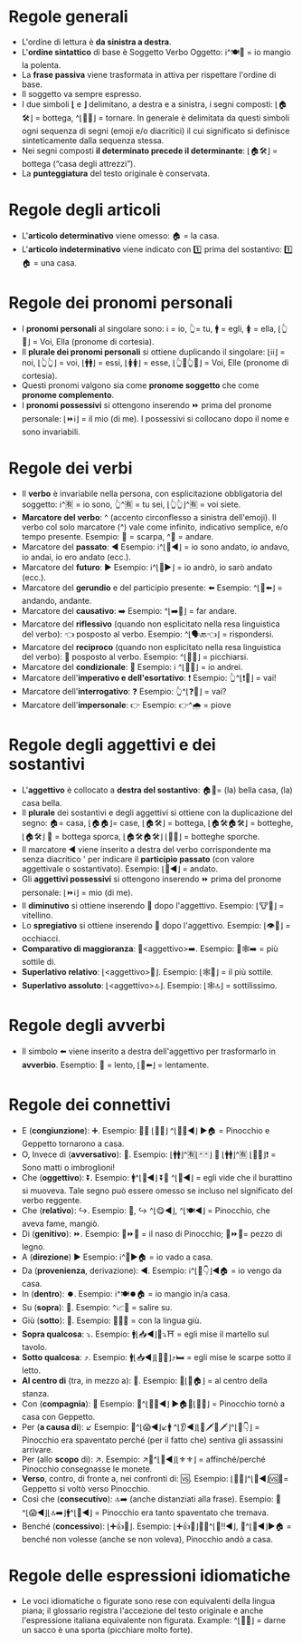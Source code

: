 # Regole generali
- L'ordine di lettura è **da sinistra a destra**.
- L'**ordine sintattico** di base è Soggetto Verbo Oggetto: ℹ️^🍽🍮 = io mangio la polenta.
- La **frase passiva** viene trasformata in attiva per rispettare l'ordine di base.
- Il soggetto va sempre espresso.
- I due simboli **⌊** e **⌋** delimitano, a destra e a sinistra, i segni composti: ⌊🏠🛠⌋ = bottega, ^⌊👞🔙⌋ = tornare. In generale è delimitata da questi simboli ogni sequenza di segni (emoji e/o diacritici) il cui significato si definisce sinteticamente dalla sequenza stessa.
- Nei segni composti **il determinato precede il determinante**: ⌊🏠🛠⌋ = bottega (“casa degli attrezzi”).
- La **punteggiatura** del testo originale è conservata.

# Regole degli articoli
- L'**articolo determinativo** viene omesso: 🏠 = la casa.
- L'**articolo indeterminativo** viene indicato con 1️⃣ prima del sostantivo: 1️⃣🏠 = una casa.

# Regole dei pronomi personali
- I **pronomi personali** al singolare sono: ℹ️ = io, 👆= tu, 🚹 = egli, 🚺 = ella, ⌊👆🎩⌋ = Voi, Ella (pronome di cortesia).
- Il **plurale dei pronomi personali** si ottiene duplicando il singolare: ⌊ℹ️ℹ️⌋ = noi, ⌊👆👆⌋ = voi, ⌊🚹🚹⌋ = essi, ⌊🚺🚺⌋ = esse, ⌊👆🎩👆🎩⌋ = Voi, Elle (pronome di cortesia).
- Questi pronomi valgono sia come **pronome soggetto** che come **pronome complemento**.
- I **pronomi possessivi** si ottengono inserendo ⏩ prima del pronome personale: ⌊⏩ℹ️⌋ = il mio (di me). I possessivi si collocano dopo il nome e sono invariabili.

# Regole dei verbi
- Il **verbo** è invariabile nella persona, con esplicitazione obbligatoria del soggetto: ℹ️^🈶 = io sono, 👆^🈶 = tu sei, ⌊👆👆⌋^🈶 = voi siete.
- **Marcatore del verbo**: ^ (accento circonflesso a sinistra dell'emoji). Il verbo col solo marcatore (^) vale come infinito, indicativo semplice, e/o tempo presente. Esempio: 👞 = scarpa, ^👞 = andare.
- Marcatore del **passato**: ◀️ Esempio: ℹ️^⌊👞◀️⌋ = io sono andato, io andavo, io andai, io ero andato (ecc.).
- Marcatore del **futuro**: ▶️️ Esempio: ℹ️^⌊👞▶️️⌋ = io andrò, io sarò andato (ecc.).
- Marcatore del **gerundio** e del participio presente: ⬅️ Esempio: ^⌊👞⬅️⌋ = andando, andante.
- Marcatore del **causativo**: ➡️ Esempio: ^⌊➡️👞⌋ = far andare.
- Marcatore del **riflessivo** (quando non esplicitato nella resa linguistica del verbo): 👈 posposto al verbo. Esempio: ^⌊🗣🔙👈⌋ = rispondersi.
- Marcatore del **reciproco** (quando non esplicitato nella resa linguistica del verbo): 👥 posposto al verbo. Esempio: ^⌊👊👥⌋ = picchiarsi.
- Marcatore del **condizionale**: 🎲 Esempio: ℹ️ ^⌊🎲👞⌋ = io andrei.
- Marcatore dell'**imperativo e dell'esortativo**: ❗️ Esempio: 👆^⌊❗👞⌋ = vai!
- Marcatore dell'**interrogativo**: ❓ Esempio: 👆^⌊❓👞⌋ = vai?
- Marcatore dell'**impersonale**: 👉 Esempio: 👉^🌧 = piove

# Regole degli aggettivi e dei sostantivi
- L'**aggettivo** è collocato a **destra del sostantivo**: 🏠🔆= (la) bella casa, (la) casa bella.
- Il **plurale** dei sostantivi e degli aggettivi si ottiene con la duplicazione del segno: 🏠= casa, ⌊🏠🏠⌋= case, ⌊🏠🛠⌋ = bottega, ⌊🏠🛠🏠🛠⌋ = botteghe, ⌊🏠🛠⌋ 🐽 = bottega sporca, ⌊🏠🛠🏠🛠⌋ ⌊🐽🐽⌋ = botteghe sporche.
- Il marcatore ◀️ viene inserito a destra del verbo corrispondente ma senza diacritico ' per indicare il **participio passato** (con valore aggettivale o sostantivato). Esempio: ⌊👞◀️⌋ = andato.
- Gli **aggettivi possessivi** si ottengono inserendo ⏩ prima del pronome personale: ⌊⏩ℹ️⌋ = mio (di me).
- Il **diminutivo** si ottiene inserendo 👶 dopo l'aggettivo. Esempio: ⌊🐮👶⌋ = vitellino.
- Lo **spregiativo** si ottiene inserendo 👹 dopo l'aggettivo. Esempio: ⌊👁👹⌋ = occhiacci.
- **Comparativo di maggioranza**: 📶\<aggettivo\>➡️. Esempio: 📶🕸➡️ = più sottile di.
- **Superlativo relativo**: ⌊\<aggettivo\>💯⌋. Esempio:  ⌊🕸💯⌋ = il più sottile.
- **Superlativo assoluto**: ⌊\<aggettivo\>🔝⌋. Esempio: ⌊🕸🔝⌋ = sottilissimo.

# Regole degli avverbi
- Il simbolo ⬅️ viene inserito a destra dell'aggettivo per trasformarlo in **avverbio**. Esemptio: 🐌 = lento, ⌊🐌⬅️⌋ = lentamente.

# Regole dei connettivi
- E (**congiunzione**): ➕. Esempio: 🏃➕ ⌊👨💟⌋ ^⌊👞🔙◀️️⌋ ▶️️️🏠 = Pinocchio e Geppetto tornarono a casa.
- O, Invece di (**avversativo**): 🔁. Esempio: ⌊🚹🚹⌋^🈶⌊🃏🃏⌋ 🔁 ⌊🚹🚹⌋^🈶 ⌊👿👿⌋❗️ = Sono matti o imbroglioni!
- Che (**oggettivo**): ⏬. Esempio: 🚹^⌊👀◀️️⌋ ⏬🤖 ^⌊🔄◀️️⌋ = egli vide che il burattino si muoveva. Tale segno può essere omesso se incluso nel significato del verbo reggente.
- Che (**relativo**): ↪️. Esempio: 🏃, ↪️ ^⌊😋◀️️⌋, ^⌊🍽◀️️⌋ = Pinocchio, che aveva fame, mangiò.
- Di (**genitivo**): ⏩. Esempio: 👃⏩🏃 = il naso di Pinocchio; 🔩⏩🚪= pezzo di legno.
- A (**direzione**) ▶️ Esempio: ℹ️^👞▶️🏠 = io vado a casa.
- Da (**provenienza**, derivazione): ◀️️. Esempio: ℹ️^⌊👞👇⌋◀️️🏠 = io vengo da casa.
- In (**dentro**): ⏺️. Esempio: ℹ️^🍽⏺🏠 = io mangio in/a casa.
- Su (**sopra**): 🔼. Esempio: ^📈🔼 = salire su.
- Giù (**sotto**): 🔽. Esempio: 📎👅🔽 = con la lingua giù.
- **Sopra qualcosa**: ⤵️. Esempio: 🚹⌊📥◀️️⌋🔨⤵️⛩ = egli mise il martello sul tavolo.
- **Sotto qualcosa**: ⤴️. Esempio: 🚹⌊📥◀️️⌋⌊👞👞⌋⤴️🛏 = egli mise le scarpe sotto il letto.
- **Al centro di** (tra, in mezzo a): 🎯. Esempio: 🎯⌊🔲🏠⌋ = al centro della stanza.
- Con (**compagnia**): 📎 Esempio: 🏃^⌊👞🔙◀️⌋ ▶️️️🏠📎⌊👨💟⌋ = Pinocchio tornò a casa con Geppetto.
- Per (**a causa di**): ↙️ Esempio: 🏃^⌊😱◀️️⌋↙️🚹 ^⌊👂◀️️⌋⌊👿🗡👿🗡⌋^⌊👞👇⌋ = Pinocchio era spaventato perché (per il fatto che) sentiva gli assassini arrivare.
- Per (allo **scopo** di): ↗️. Esempio: ↗️🏃^⌊👐◀️️⌋⌊⚜️⚜️⌋ = affinché/perché Pinocchio consegnasse le monete.
- **Verso**, contro, di fronte a, nei confronti di: 🆚. Esempio: ⌊👨💟⌋^⌊🔄◀️️⌋🆚🏃= Geppetto si voltò verso Pinocchio.
- Così che (**consecutivo**): 🔝➡️ (anche distanziati alla frase). Esempio: 🏃^⌊😱◀️️⌋⌊🔝➡️⌋🚹^⌊🍃◀️️⌋ = Pinocchio era tanto spaventato che tremava.
- Benché (**concessivo**): ⌊➕👍🎲⌋. Esempio: ⌊➕👍🎲⌋🏃🙅^⌊🙏‼️◀️️⌋, 🏃^⌊👞◀️️⌋▶️️🏠 = benché non volesse (anche se non voleva), Pinocchio andò a casa.

# Regole delle espressioni idiomatiche
- Le voci idiomatiche o figurate sono rese con equivalenti della lingua piana; il glossario registra l'accezione del testo originale e anche l'espressione italiana equivalente non figurata. Example: ^⌊👊🔝⌋ = darne un sacco è una sporta (picchiare molto forte).